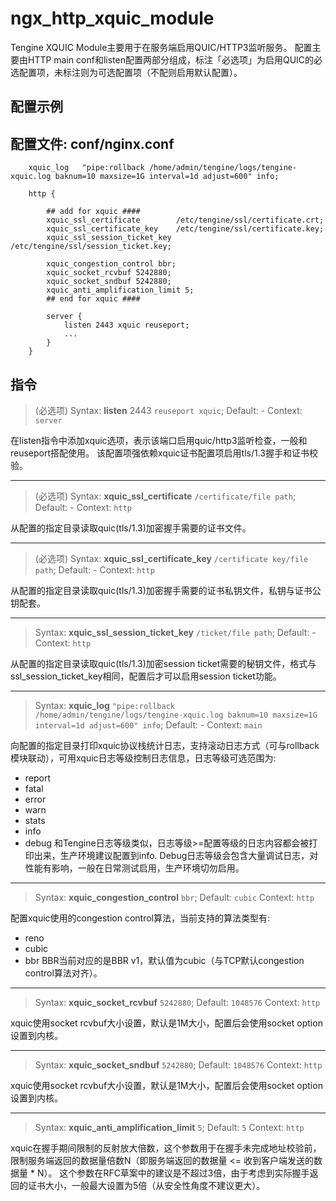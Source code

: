 # ngx_http_xquic_module

Tengine XQUIC Module主要用于在服务端启用QUIC/HTTP3监听服务。
配置主要由HTTP main conf和listen配置两部分组成，标注「必选项」为启用QUIC的必选配置项，未标注则为可选配置项（不配则启用默认配置）。

## 配置示例

配置文件: conf/nginx.conf
---

```
    xquic_log   "pipe:rollback /home/admin/tengine/logs/tengine-xquic.log baknum=10 maxsize=1G interval=1d adjust=600" info;

    http {

        ## add for xquic ####
        xquic_ssl_certificate        /etc/tengine/ssl/certificate.crt;
        xquic_ssl_certificate_key    /etc/tengine/ssl/certificate.key;
        xquic_ssl_session_ticket_key /etc/tengine/ssl/session_ticket.key;

        xquic_congestion_control bbr;
        xquic_socket_rcvbuf 5242880;
        xquic_socket_sndbuf 5242880;
        xquic_anti_amplification_limit 5;
        ## end for xquic ####

        server {
            listen 2443 xquic reuseport;
            ...
        }
    }
```

## 指令

> (必选项)
> Syntax: **listen** 2443 `reuseport xquic`;
> Default: -
> Context: `server`

在listen指令中添加xquic选项，表示该端口启用quic/http3监听检查，一般和reuseport搭配使用。
该配置项强依赖xquic证书配置项启用tls/1.3握手和证书校验。

---
> (必选项)
> Syntax: **xquic_ssl_certificate** `/certificate/file path`;
> Default: -
> Context: `http`

从配置的指定目录读取quic(tls/1.3)加密握手需要的证书文件。

---
> (必选项)
> Syntax: **xquic_ssl_certificate_key** `/certificate key/file path`;
> Default: -
> Context: `http`

从配置的指定目录读取quic(tls/1.3)加密握手需要的证书私钥文件，私钥与证书公钥配套。

---
> Syntax: **xquic_ssl_session_ticket_key** `/ticket/file path`;
> Default: -
> Context: `http`

从配置的指定目录读取quic(tls/1.3)加密session ticket需要的秘钥文件，格式与ssl_session_ticket_key相同，配置后才可以启用session ticket功能。

---
> Syntax: **xquic_log** `"pipe:rollback /home/admin/tengine/logs/tengine-xquic.log baknum=10 maxsize=1G interval=1d adjust=600" info`;
> Default: -
> Context: `main`

向配置的指定目录打印xquic协议栈统计日志，支持滚动日志方式（可与rollback模块联动），可用xquic日志等级控制日志信息，日志等级可选范围为:
* report
* fatal
* error
* warn
* stats
* info
* debug
和Tengine日志等级类似，日志等级>=配置等级的日志内容都会被打印出来，生产环境建议配置到info. 
Debug日志等级会包含大量调试日志，对性能有影响，一般在日常测试启用，生产环境切勿启用。

---
> Syntax: **xquic_congestion_control** `bbr`;
> Default: `cubic`
> Context: `http`

配置xquic使用的congestion control算法，当前支持的算法类型有:
* reno
* cubic
* bbr
BBR当前对应的是BBR v1，默认值为cubic（与TCP默认congestion control算法对齐）。

---
> Syntax: **xquic_socket_rcvbuf** `5242880`;
> Default: `1048576`
> Context: `http`

xquic使用socket rcvbuf大小设置，默认是1M大小，配置后会使用socket option设置到内核。

---
> Syntax: **xquic_socket_sndbuf** `5242880`;
> Default: `1048576`
> Context: `http`

xquic使用socket rcvbuf大小设置，默认是1M大小，配置后会使用socket option设置到内核。

---
> Syntax: **xquic_anti_amplification_limit** `5`;
> Default: `5`
> Context: `http`

xquic在握手期间限制的反射放大倍数，这个参数用于在握手未完成地址校验前，限制服务端返回的数据量倍数N（即服务端返回的数据量 <= 收到客户端发送的数据量 * N）。
这个参数在RFC草案中的建议是不超过3倍，由于考虑到实际握手返回的证书大小，一般最大设置为5倍（从安全性角度不建议更大）。
